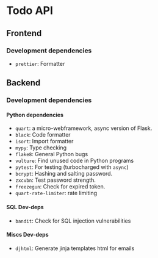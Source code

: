 # Todo API

## Frontend

### Development dependencies

- `prettier`: Formatter

## Backend

### Development dependencies

#### Python dependencies

- `quart`: a micro-webframework, async version of Flask.
- `black`: Code formatter
- `isort`: Import formatter
- `mypy`: Type checking
- `flake8`: General Python bugs
- `vulture`: Find unused code in Python programs
- `pytest`: For testing (turbocharged with `async`)
- `bcrypt`: Hashing and salting password.
- `zxcvbn`: Test password strength.
- `freezegun`: Check for expired token.
- `quart-rate-limiter`: rate limiting

#### SQL Dev-deps

- `bandit`: Check for SQL injection vulnerabilities

#### Miscs Dev-deps

- `djhtml`: Generate jinja templates html for emails
